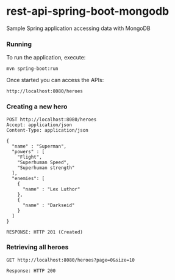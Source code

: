 # rest-api-spring-boot-mongodb
Sample Spring application accessing data with MongoDB

### Running

To run the application, execute:

`mvn spring-boot:run`

Once started you can access the APIs:

`http://localhost:8080/heroes`


### Creating a new hero

```
POST http://localhost:8080/heroes
Accept: application/json
Content-Type: application/json

{
  "name" : "Superman",
  "powers" : [
    "Flight",
    "Superhuman Speed",
    "Superhuman strength"
  ],
  "enemies": [
    {
      "name" : "Lex Luthor"
    },
    {
      "name" : "Darkseid"
    }
  ]
}

RESPONSE: HTTP 201 (Created)
```

### Retrieving all heroes

```
GET http://localhost:8080/heroes?page=0&size=10

Response: HTTP 200
```
